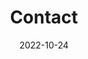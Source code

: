 ---
title: Contact
date: 2022-10-24

type: landing

sections:
  - block: contact
    content:
      title: Contact
      # text: |-
      #   Please leave a message if you have any questions.
      email: jiminliang AT gmail.com
      phone: +86-29-88202251
      address:
        street: 2 South Taibai Road, P.O.Box 131, Xidian University.
        city: Xi'an
        region: Shaanxi
        postcode: '710071'
        country: China
        country_code: CN
      coordinates:
        latitude: '34.23433'
        longitude: '108.9162'
      # directions: Office 234, the administration building.
      # office_hours:
      #   - 'Monday 10:00 to 13:00'
      #   - 'Wednesday 09:00 to 10:00'
      # appointment_url: 'https://calendly.com'
      #contact_links:
      #  - icon: comments
      #    icon_pack: fas
      #    name: Discuss on Forum
      #    link: 'https://discourse.gohugo.io'
    
      # Automatically link email and phone or display as text?
      autolink: false
    
      # Email form provider
      # form:
      #   provider: netlify
      #   formspree:
      #     id:
      #   netlify:
      #     # Enable CAPTCHA challenge to reduce spam?
      #     captcha: false
    design:
      columns: '1'

  # - block: markdown
  #   content:
  #     title:
  #     subtitle: ''
  #     text:
  #   design:
  #     columns: '1'
  #     background:
  #       image: 
  #         filename: AI_Eye.jpg
  #         filters:
  #           brightness: 1
  #         parallax: false
  #         position: center
  #         size: cover
  #         text_color_light: true
  #     spacing:
  #       padding: ['20px', '0', '20px', '0']
  #     css_class: fullscreen
---